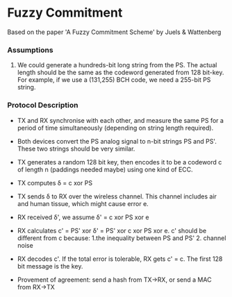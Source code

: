 # Fuzzy Commitment

Based on the paper 'A Fuzzy Commitment Scheme' by Juels & Wattenberg

### Assumptions
1. We could generate a hundreds-bit long string from the PS. The actual length should be the same as the codeword generated from 128 bit-key. For example, if we use a (131,255) BCH code, we need a 255-bit PS string.

### Protocol Description
- TX and RX synchronise with each other, and measure the same PS for a period of time simultaneously (depending on string length required).
- Both devices convert the PS analog signal to n-bit strings PS and PS'. These two strings should be very similar. 
- TX generates a random 128 bit key, then encodes it to be a codeword c of length n (paddings needed maybe) using one kind of ECC.
- TX computes δ = c xor PS
- TX sends δ to RX over the wireless channel. This channel includes air and human tissue, which might cause error e. 
- RX received δ', we assume δ' = c xor PS xor e
- RX calculates c' = PS' xor δ' = PS' xor c xor PS xor e. c' should be different from c because: 1.the inequality between PS and PS' 2. channel noise
- RX decodes c'. If the total error is tolerable, RX gets c' = c. The first 128 bit message is the key.

- Provement of agreement: send a hash from TX->RX, or send a MAC from RX->TX








